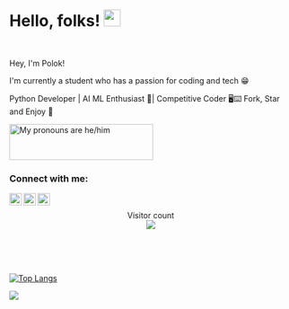 # Hello, folks! <img src="https://raw.githubusercontent.com/MartinHeinz/MartinHeinz/master/wave.gif" width="30px"> 

<br />

Hey, I'm Polok! 

I'm currently a student who has a passion for coding and tech 😁

Python Developer | AI ML Enthusiast 🤖| Competitive Coder 🖥⌨ Fork, Star and Enjoy 🌟

<a href="https://pronouns.vercel.app" title="Add pronouns to your own profile">
  <img src="https://pronouns.vercel.app/he/him?gradient=grapefruit%20sunset" width="256" height="64" alt="My pronouns are he/him">
</a>

### Connect with me:
[<img align="left" alt="stompingdrake | Twitter" width="22px" src="https://cdn.jsdelivr.net/npm/simple-icons@v3/icons/twitter.svg" />][twitter]
[<img align="left" alt="polok-ghosh | LinkedIn" width="22px" src="https://cdn.jsdelivr.net/npm/simple-icons@v3/icons/linkedin.svg" />][linkedin]
[<img align="left" alt="thepolokofficial | Instagram" width="22px" src="https://cdn.jsdelivr.net/npm/simple-icons@v3/icons/instagram.svg"/>][instagram]

<br />

<p align="center"> 
  Visitor count<br>
  <img src="https://profile-counter.glitch.me/Polokghosh3/count.svg" />
</p>

<br />
<br />
<br />

[![Top Langs](https://github-readme-stats.vercel.app/api/top-langs/?username=Polokghosh53)](https://github.com/Polokghosh53/github-readme-stats)

<img src="https://github-readme-stats.vercel.app/api?username=Polokghosh53&&show_icons=true&title_color=ffffff&icon_color=bb2acf&text_color=daf7dc&bg_color=151515">



[twitter]: https://twitter.com/stompingdrake
[linkedin]: https://linkedin.com/in/polok-ghosh
[instagram]: https://instagram.com/thepolokofficial
